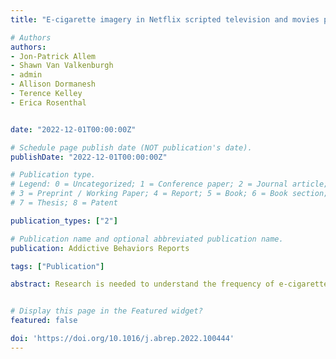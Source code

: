```yaml
---
title: "E-cigarette imagery in Netflix scripted television and movies popular among young adults: A content analysis"

# Authors
authors:
- Jon-Patrick Allem
- Shawn Van Valkenburgh
- admin
- Allison Dormanesh
- Terence Kelley
- Erica Rosenthal


date: "2022-12-01T00:00:00Z"

# Schedule page publish date (NOT publication's date).
publishDate: "2022-12-01T00:00:00Z"

# Publication type.
# Legend: 0 = Uncategorized; 1 = Conference paper; 2 = Journal article;
# 3 = Preprint / Working Paper; 4 = Report; 5 = Book; 6 = Book section;
# 7 = Thesis; 8 = Patent

publication_types: ["2"]

# Publication name and optional abbreviated publication name.
publication: Addictive Behaviors Reports

tags: ["Publication"]

abstract: Research is needed to understand the frequency of e-cigarette impressions in scripted television and movies, especially in scripted content with characters and storylines that may appeal to young adults. This study aimed to determine the extent of e-cigarette-related imagery and dialogue in Netflix content popular with young adults. We also determine the demographics and character qualities of actors shown holding e-cigarettes.


# Display this page in the Featured widget?
featured: false

doi: 'https://doi.org/10.1016/j.abrep.2022.100444'
---
```









